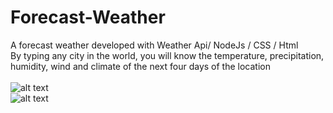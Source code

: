 # Forecast-Weather
A forecast weather developed with Weather Api/ NodeJs / CSS / Html<br>
By typing any city in the world, you will know the temperature, precipitation, humidity, wind and climate of the next four days of the location<br><br>
![alt text](https://user-images.githubusercontent.com/61193530/117390101-ee039500-aec3-11eb-8625-7021e4ed0251.PNG)<br>
![alt text](https://user-images.githubusercontent.com/61193530/117390136-fbb91a80-aec3-11eb-8e81-eb0f7002bc72.PNG)
